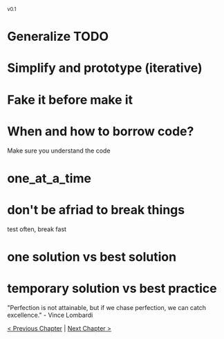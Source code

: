 <sub>v0.1</sub>

# Generalize TODO

# Simplify and prototype (iterative)

# Fake it before make it

# When and how to borrow code?

Make sure you understand the code

# one_at_a_time

# don't be afriad to break things

test often, break fast

# one solution vs best solution

# temporary solution vs best practice

"Perfection is not attainable, but if we chase perfection, we can catch excellence." - Vince Lombardi

[< Previous Chapter](3_identify_problem.md) | [Next Chapter >](5_decompose.md)
